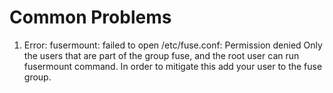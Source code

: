 # Common Problems
1. Error: fusermount: failed to open /etc/fuse.conf: Permission denied
Only the users that are part of the group fuse, and the root user can run fusermount command. In order to mitigate this add your user to the fuse group.

```sudo addgroup <user> fuse
